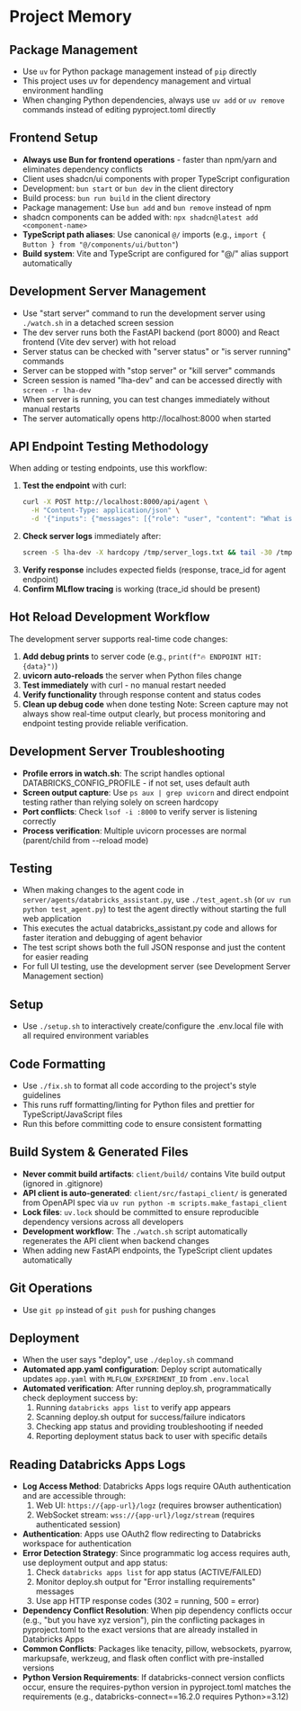 # Project Memory

## Package Management
- Use `uv` for Python package management instead of `pip` directly
- This project uses uv for dependency management and virtual environment handling
- When changing Python dependencies, always use `uv add` or `uv remove` commands instead of editing pyproject.toml directly

## Frontend Setup
- **Always use Bun for frontend operations** - faster than npm/yarn and eliminates dependency conflicts
- Client uses shadcn/ui components with proper TypeScript configuration
- Development: `bun start` or `bun dev` in the client directory
- Build process: `bun run build` in the client directory  
- Package management: Use `bun add` and `bun remove` instead of npm
- shadcn components can be added with: `npx shadcn@latest add <component-name>`
- **TypeScript path aliases**: Use canonical `@/` imports (e.g., `import { Button } from "@/components/ui/button"`)
- **Build system**: Vite and TypeScript are configured for "@/" alias support automatically

## Development Server Management
- Use "start server" command to run the development server using `./watch.sh` in a detached screen session
- The dev server runs both the FastAPI backend (port 8000) and React frontend (Vite dev server) with hot reload
- Server status can be checked with "server status" or "is server running" commands
- Server can be stopped with "stop server" or "kill server" commands
- Screen session is named "lha-dev" and can be accessed directly with `screen -r lha-dev`
- When server is running, you can test changes immediately without manual restarts
- The server automatically opens http://localhost:8000 when started

## API Endpoint Testing Methodology
When adding or testing endpoints, use this workflow:
1. **Test the endpoint** with curl:
   ```bash
   curl -X POST http://localhost:8000/api/agent \
     -H "Content-Type: application/json" \
     -d '{"inputs": {"messages": [{"role": "user", "content": "What is Databricks?"}]}}'
   ```
2. **Check server logs** immediately after:
   ```bash
   screen -S lha-dev -X hardcopy /tmp/server_logs.txt && tail -30 /tmp/server_logs.txt
   ```
3. **Verify response** includes expected fields (response, trace_id for agent endpoint)
4. **Confirm MLflow tracing** is working (trace_id should be present)

## Hot Reload Development Workflow
The development server supports real-time code changes:
1. **Add debug prints** to server code (e.g., `print(f"🔥 ENDPOINT HIT: {data}")`)
2. **uvicorn auto-reloads** the server when Python files change
3. **Test immediately** with curl - no manual restart needed
4. **Verify functionality** through response content and status codes
5. **Clean up debug code** when done testing
Note: Screen capture may not always show real-time output clearly, but process monitoring and endpoint testing provide reliable verification.

## Development Server Troubleshooting
- **Profile errors in watch.sh**: The script handles optional DATABRICKS_CONFIG_PROFILE - if not set, uses default auth
- **Screen output capture**: Use `ps aux | grep uvicorn` and direct endpoint testing rather than relying solely on screen hardcopy
- **Port conflicts**: Check `lsof -i :8000` to verify server is listening correctly
- **Process verification**: Multiple uvicorn processes are normal (parent/child from --reload mode)

## Testing
- When making changes to the agent code in `server/agents/databricks_assistant.py`, use `./test_agent.sh` (or `uv run python test_agent.py`) to test the agent directly without starting the full web application
- This executes the actual databricks_assistant.py code and allows for faster iteration and debugging of agent behavior
- The test script shows both the full JSON response and just the content for easier reading
- For full UI testing, use the development server (see Development Server Management section)

## Setup
- Use `./setup.sh` to interactively create/configure the .env.local file with all required environment variables

## Code Formatting
- Use `./fix.sh` to format all code according to the project's style guidelines
- This runs ruff formatting/linting for Python files and prettier for TypeScript/JavaScript files
- Run this before committing code to ensure consistent formatting

## Build System & Generated Files
- **Never commit build artifacts**: `client/build/` contains Vite build output (ignored in .gitignore)
- **API client is auto-generated**: `client/src/fastapi_client/` is generated from OpenAPI spec via `uv run python -m scripts.make_fastapi_client`
- **Lock files**: `uv.lock` should be committed to ensure reproducible dependency versions across all developers
- **Development workflow**: The `./watch.sh` script automatically regenerates the API client when backend changes
- When adding new FastAPI endpoints, the TypeScript client updates automatically

## Git Operations
- Use `git pp` instead of `git push` for pushing changes

## Deployment
- When the user says "deploy", use `./deploy.sh` command
- **Automated app.yaml configuration**: Deploy script automatically updates `app.yaml` with `MLFLOW_EXPERIMENT_ID` from `.env.local`
- **Automated verification**: After running deploy.sh, programmatically check deployment success by:
  1. Running `databricks apps list` to verify app appears
  2. Scanning deploy.sh output for success/failure indicators
  3. Checking app status and providing troubleshooting if needed
  4. Reporting deployment status back to user with specific details

## Reading Databricks Apps Logs
- **Log Access Method**: Databricks Apps logs require OAuth authentication and are accessible through:
  1. Web UI: `https://{app-url}/logz` (requires browser authentication)
  2. WebSocket stream: `wss://{app-url}/logz/stream` (requires authenticated session)
- **Authentication**: Apps use OAuth2 flow redirecting to Databricks workspace for authentication
- **Error Detection Strategy**: Since programmatic log access requires auth, use deployment output and app status:
  1. Check `databricks apps list` for app status (ACTIVE/FAILED)
  2. Monitor deploy.sh output for "Error installing requirements" messages
  3. Use app HTTP response codes (302 = running, 500 = error)
- **Dependency Conflict Resolution**: When pip dependency conflicts occur (e.g., "but you have xyz version"), pin the conflicting packages in pyproject.toml to the exact versions that are already installed in Databricks Apps
- **Common Conflicts**: Packages like tenacity, pillow, websockets, pyarrow, markupsafe, werkzeug, and flask often conflict with pre-installed versions
- **Python Version Requirements**: If databricks-connect version conflicts occur, ensure the requires-python version in pyproject.toml matches the requirements (e.g., databricks-connect==16.2.0 requires Python>=3.12)